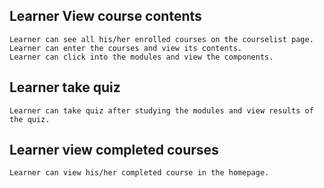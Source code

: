 ## Learner View course contents
```
Learner can see all his/her enrolled courses on the courselist page.
Learner can enter the courses and view its contents.
Learner can click into the modules and view the components.
```
## Learner take quiz
```
Learner can take quiz after studying the modules and view results of the quiz.
```
## Learner view completed courses
```
Learner can view his/her completed course in the homepage.
```

